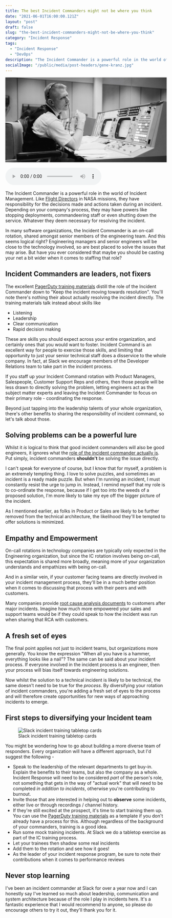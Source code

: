```yaml
---
title: The best Incident Commanders might not be where you think
date: "2021-06-01T16:00:00.121Z"
layout: "post"
draft: false
slug: "the-best-incident-commanders-might-not-be-where-you-think"
category: "Incident Response"
tags:
  - "Incident Response"
  - "DevOps"
description: "The Incident Commander is a powerful role in the world of Incident Management that is traditionally filled by senior engineers and engineering managers. But have you ever considered that maybe you should be casting your net a bit wider when it comes to staffing that role?"
socialImage: "/public/media/post-headers/gene-kranz.jpg"
---
```


![A black and white photo of Gene Kranz. A Public Domain Image from NASA.gov](/public/media/post-headers/gene-kranz.jpg)

<audio controls src="https://anchor.fm/s/57ec5b10/podcast/play/34640893/https%3A%2F%2Fd3ctxlq1ktw2nl.cloudfront.net%2Fstaging%2F2021-5-1%2F19bdd357-cce1-a13b-b403-eeb6eaafae2c.mp3" preload="metadata" onplay="logPlay('the-best-incident-commanders-might-not-be-where-you-think')"></audio>

The Incident Commander is a powerful role in the world of Incident Management. Like [Flight Directors](https://en.wikipedia.org/wiki/Flight_controller#Flight_director) in NASA missions, they have responsibility for the decisions made and actions taken during an incident. Depending on your company's process, they may have powers like stopping deployments, commandeering staff or even shutting down the service. Whatever they deem necessary for resolving the incident.

In many software organizations, the Incident Commander is an on-call rotation, shared amongst senior members of the engineering team. And this seems logical right? Engineering managers and senior engineers will be close to the technology involved, so are best placed to solve the issues that may arise. But have you ever considered that maybe you should be casting your net a bit wider when it comes to staffing that role?

## Incident Commanders are leaders, not fixers
The excellent [PagerDuty training materials](https://response.pagerduty.com/) distill the role of the Incident Commander down to "Keep the incident moving towards resolution". You'll note there's nothing their about actually resolving the incident directly. The training materials talk instead about skills like

- Listening
- Leadership
- Clear communication
- Rapid decision making

These are skills you should expect across your entire organization, and certainly ones that you would want to foster. Incident Command is an excellent way for people to exercise those skills, and limiting that opportunity to just your senior technical staff does a disservice to the whole company. In fact, at Slack we encourage members of the Developer Relations team to take part in the incident process.

If you staff up your Incident Command rotation with Product Managers, Salespeople, Customer Support Reps and others, then those people will be less drawn to directly solving the problem, letting engineers act as the subject matter experts and leaving the Incident Commander to focus on their primary role - coordinating the response.

Beyond just tapping into the leadership talents of your whole organization, there's other benefits to sharing the responsibility of incident command, so let's talk about those.

## Solving problems can be a powerful lure

Whilst it _is_ logical to think that good incident commanders will also be good engineers, it ignores what the [role of the incident commander actually is](https://response.pagerduty.com/before/different_roles/#incident-commander-ic). Put simply, incident commanders **shouldn't** be solving the issue directly. 

I can't speak for everyone of course, but I know that for myself, a problem is an extremely tempting thing. I love to solve puzzles, and sometimes an incident is a ready made puzzle. But when I'm running an incident, I must constantly resist the urge to jump in. Instead, I remind myself that my role is to co-ordinate the response, because if I get too into the weeds of a proposed solution, I'm more likely to take my eye off the bigger picture of the incident.

As I mentioned earlier, as folks in Product or Sales are likely to be further removed from the technical architecture, the likelihood they'll be tempted to offer solutions is minimized.

## Empathy and Empowerment
On-call rotations in technology companies are typically only expected in the Engineering organization, but since the IC rotation involves being on-call, this expectation is shared more broadly, meaning more of your organization understands and empathizes with being on-call.

And in a similar vein, if your customer facing teams are directly involved in your incident management process, they'll be in a much better position when it comes to discussing that process with their peers and with customers.

Many companies provide [root cause analysis documents](https://aws.amazon.com/message/11201/) to customers after major incidents. Imagine how much more empowered your sales and support teams would be if they could speak to how the incident was run when sharing that RCA with customers.

## A fresh set of eyes
The final point applies not just to incident teams, but organizations more generally. You know the expression "When all you have is a hammer, everything looks like a nail"? The same can be said about your incident process. If everyone involved in the incident process is an engineer, then your process will bias itself towards engineering solutions.

Now whilst the solution to a technical incident is likely to be technical, the same doesn't need to be true for the _process_. By diversifying your rotation of incident commanders, you're adding a fresh set of eyes to the process and will therefore create opportunities for new ways of approaching incidents to emerge.

## First steps to diversifying your Incident team

<figure class="float-right">
	<img src="/public/media/post-photos/incident-cards.jpeg" alt="Slack incident training tabletop cards" />
	<figcaption>Slack incident training tabletop cards</figcaption>
</figure>

You might be wondering how to go about building a more diverse team of responders. Every organization will have a different approach, but I'd suggest the following -

- Speak to the leadership of the relevant departments to get buy-in. Explain the benefits to their teams, but also the company as a whole. Incident Response will need to be considered _part_ of the person's role, not something that gets in the way of "actual work" that will need to be completed _in addition to incidents_, otherwise you're contributing to burnout.
- Invite those that are interested in helping out to **observe** some incidents, either live or through recordings / channel history.
- If they're still excited at the prospect, it's time to start training them up. You can use the [PagerDuty training materials](https://response.pagerduty.com/) as a template if you don't already have a process for this. Although regardless of the background of your commanders, training is a good idea.
- Run some mock training incidents. At Slack we do a tabletop exercise as part of the IC training process.
- Let your trainees then shadow some real incidents
- Add them to the rotation and see how it goes!
- As the leader of your incident response program, be sure to note their contributions when it comes to performance reviews

## Never stop learning
I've been an incident commander at Slack for over a year now and I can honestly say I've learned so much about leadership, communication and system architecture because of the role I play in incidents here. It's a fantastic experience that I would recommend to anyone, so please do encourage others to try it out, they'll thank you for it.
